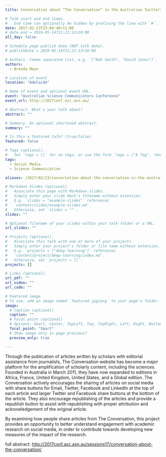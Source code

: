 ```yaml
---
title: Conversation about “The Conversation” in the Australian Twittersphere

# Talk start and end times.
#   End time can optionally be hidden by prefixing the line with `#`.
date: 2017-02-23T23:04:46+11:00
# date_end = 2019-05-14T21:21:12+10:00
all_day: false

# Schedule page publish date (NOT talk date).
# publishDate = 2019-05-14T21:21:12+10:00

# Authors. Comma separated list, e.g. `["Bob Smith", "David Jones"]`.
authors:
  - Brenda Moon

# Location of event.
location: "Adelaide"

# Name of event and optional event URL.
event: "Australian Science Communicators Conference"
event_url: http://2017conf.asc.asn.au/

# Abstract. What's your talk about?
abstract: ""

# Summary. An optional shortened abstract.
summary: ""

# Is this a featured talk? (true/false)
featured: false

# Tags (optional).
#   Set `tags = []` for no tags, or use the form `tags = ["A Tag", "Another Tag"]` for one or more tags.
tags:
  - Social Media
  - Science Communication

aliases: /2017/02/23/conversation-about-the-conversation-in-the-australian-twittersphere/

# Markdown Slides (optional).
#   Associate this page with Markdown slides.
#   Simply enter your slide deck's filename without extension.
#   E.g. `slides = "example-slides"` references 
#   `content/slides/example-slides.md`.
#   Otherwise, set `slides = ""`.
slides: ""

# Optional filename of your slides within your talk folder or a URL.
url_slides: ""

# Projects (optional).
#   Associate this talk with one or more of your projects.
#   Simply enter your project's folder or file name without extension.
#   E.g. `projects = ["deep-learning"]` references 
#   `content/project/deep-learning/index.md`.
#   Otherwise, set `projects = []`.
projects: []

# Links (optional).
url_pdf: ""
url_video: ""
url_code: ""

# Featured image
# To use, add an image named `featured.jpg/png` to your page's folder. 
image:
  # Caption (optional)
  caption: ""
  # Focal point (optional)
  # Options: Smart, Center, TopLeft, Top, TopRight, Left, Right, BottomLeft, Bottom, BottomRight
  focal_point: "Smart"
  # Show image only in page previews?
  preview_only: true

---
```

Through the publication of articles written by scholars with editorial assistance from journalists, The Conversation website has become a major platform for the amplification of scholarly content, including the sciences. Founded in Australia in March 2011, they have now expanded to editions in Africa, France, United Kingdom, United States, and a Global edition. The Conversation actively encourages the sharing of articles on social media with share buttons for Email, Twitter, Facebook and LinkedIn at the top of each article and larger Twitter and Facebook share buttons at the bottom of the article. They also encourage republishing of the articles and provide a republish button to assist with republishing with proper attribution and acknowledgement of the original article.

By examining how people share articles from The Conversation, this project provides an opportunity to better understand engagement with academic research on social media, in order to contribute towards developing new measures of the impact of the research.

full abstract: http://2017conf.asc.asn.au/sessions17/conversation-about-the-conversation/
